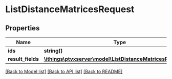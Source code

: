 # ListDistanceMatricesRequest

## Properties
Name | Type | Description | Notes
------------ | ------------- | ------------- | -------------
**ids** | **string[]** |  | [optional] 
**result_fields** | [**\ithings\ptvxserver\model\ListDistanceMatricesResultFields**](ListDistanceMatricesResultFields.md) |  | [optional] 

[[Back to Model list]](../../README.md#documentation-for-models) [[Back to API list]](../../README.md#documentation-for-api-endpoints) [[Back to README]](../../README.md)

